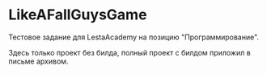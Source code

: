 # LikeAFallGuysGame

Тестовое задание для LestaAcademy на позицию "Программирование".

Здесь только проект без билда, полный проект с билдом приложил в письме архивом.
